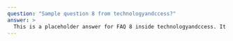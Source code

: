 ```yaml
---
question: "Sample question 8 from technologyandccess?"
answer: >
  This is a placeholder answer for FAQ 8 inside technologyandccess. It uses proper YAML block formatting to avoid any parsing issues.
---
```

